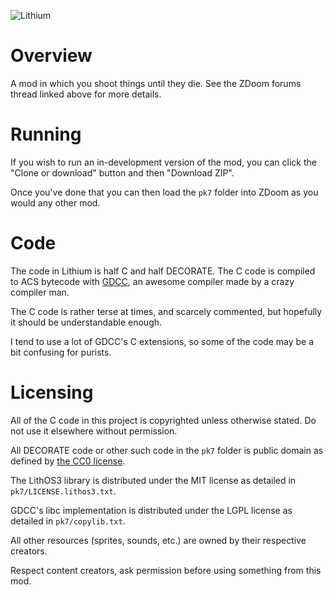 ![Lithium](http://mab.greyserv.net/f/Lithium_logo.png)

# Overview

A mod in which you shoot things until they die. See the ZDoom forums thread linked above for more details.

# Running

If you wish to run an in-development version of the mod, you can click the "Clone or download" button and then "Download ZIP".

Once you've done that you can then load the `pk7` folder into ZDoom as you would any other mod.

# Code

The code in Lithium is half C and half DECORATE. The C code is compiled to ACS bytecode with [GDCC](https://github.com/DavidPH/GDCC), an awesome compiler made by a crazy compiler man.

The C code is rather terse at times, and scarcely commented, but hopefully it should be understandable enough.

I tend to use a lot of GDCC's C extensions, so some of the code may be a bit confusing for purists.

# Licensing

All of the C code in this project is copyrighted unless otherwise stated. Do not use it elsewhere without permission.

All DECORATE code or other such code in the `pk7` folder is public domain as defined by [the CC0 license](http://creativecommons.org/publicdomain/zero/1.0/).

The LithOS3 library is distributed under the MIT license as detailed in `pk7/LICENSE.lithos3.txt`.

GDCC's libc implementation is distributed under the LGPL license as detailed in `pk7/copylib.txt`.

All other resources (sprites, sounds, etc.) are owned by their respective creators.

Respect content creators, ask permission before using something from this mod.


